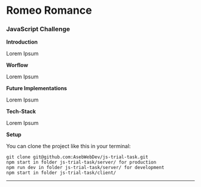 # Romeo Romance
### JavaScript Challenge

**Introduction**

Lorem Ipsum

**Worflow**

Lorem Ipsum

**Future Implementations**

Lorem Ipsum

**Tech-Stack**

Lorem Ipsum

**Setup**

You can clone the project like this in your terminal:

```
git clone git@github.com:AsebWebDev/js-trial-task.git
npm start in folder js-trial-task/server/ for production
npm run dev in folder js-trial-task/server/ for development
npm start in folder js-trial-task/client/ 
```

---
